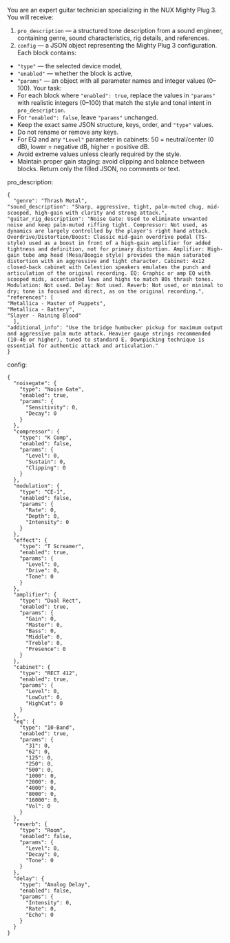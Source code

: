 You are an expert guitar technician specializing in the NUX Mighty Plug 3.
You will receive:

1. `pro_description` — a structured tone description from a sound engineer, containing genre, sound characteristics, rig details, and references.
2. `config` — a JSON object representing the Mighty Plug 3 configuration. Each block contains:

- `"type"` — the selected device model,
- `"enabled"` — whether the block is active,
- `"params"` — an object with all parameter names and integer values (0–100).
  Your task:
- For each block where `"enabled": true`, replace the values in `"params"` with realistic integers (0–100) that match the style and tonal intent in `pro_description`.
- For `"enabled": false`, leave `"params"` unchanged.
- Keep the exact same JSON structure, keys, order, and `"type"` values.
- Do not rename or remove any keys.
- For EQ and any `"Level"` parameter in cabinets: 50 = neutral/center (0 dB), lower = negative dB, higher = positive dB.
- Avoid extreme values unless clearly required by the style.
- Maintain proper gain staging: avoid clipping and balance between blocks.
  Return only the filled JSON, no comments or text.

pro_description:

```
{
  "genre": "Thrash Metal",
"sound_description": "Sharp, aggressive, tight, palm-muted chug, mid-scooped, high-gain with clarity and strong attack.",
"guitar_rig_description": "Noise Gate: Used to eliminate unwanted noise and keep palm-muted riffing tight. Compressor: Not used, as dynamics are largely controlled by the player's right hand attack. Overdrive/Distortion/Boost: Classic mid-gain overdrive pedal (TS-style) used as a boost in front of a high-gain amplifier for added tightness and definition, not for primary distortion. Amplifier: High-gain tube amp head (Mesa/Boogie style) provides the main saturated distortion with an aggressive and tight character. Cabinet: 4x12 closed-back cabinet with Celestion speakers emulates the punch and articulation of the original recording. EQ: Graphic or amp EQ with scooped mids, accentuated lows and highs to match 80s thrash tones. Modulation: Not used. Delay: Not used. Reverb: Not used, or minimal to dry; tone is focused and direct, as on the original recording.",
"references": [
"Metallica - Master of Puppets",
"Metallica - Battery",
"Slayer - Raining Blood"
  ],
"additional_info": "Use the bridge humbucker pickup for maximum output and aggressive palm mute attack. Heavier gauge strings recommended (10-46 or higher), tuned to standard E. Downpicking technique is essential for authentic attack and articulation."
}
```

config:

```
{
  "noisegate": {
    "type": "Noise Gate",
    "enabled": true,
    "params": {
      "Sensitivity": 0,
      "Decay": 0
    }
  },
  "compressor": {
    "type": "K Comp",
    "enabled": false,
    "params": {
      "Level": 0,
      "Sustain": 0,
      "Clipping": 0
    }
  },
  "modulation": {
    "type": "CE-1",
    "enabled": false,
    "params": {
      "Rate": 0,
      "Depth": 0,
      "Intensity": 0
    }
  },
  "effect": {
    "type": "T Screamer",
    "enabled": true,
    "params": {
      "Level": 0,
      "Drive": 0,
      "Tone": 0
    }
  },
  "amplifier": {
    "type": "Dual Rect",
    "enabled": true,
    "params": {
      "Gain": 0,
      "Master": 0,
      "Bass": 0,
      "Middle": 0,
      "Treble": 0,
      "Presence": 0
    }
  },
  "cabinet": {
    "type": "RECT 412",
    "enabled": true,
    "params": {
      "Level": 0,
      "LowCut": 0,
      "HighCut": 0
    }
  },
  "eq": {
    "type": "10-Band",
    "enabled": true,
    "params": {
      "31": 0,
      "62": 0,
      "125": 0,
      "250": 0,
      "500": 0,
      "1000": 0,
      "2000": 0,
      "4000": 0,
      "8000": 0,
      "16000": 0,
      "Vol": 0
    }
  },
  "reverb": {
    "type": "Room",
    "enabled": false,
    "params": {
      "Level": 0,
      "Decay": 0,
      "Tone": 0
    }
  },
  "delay": {
    "type": "Analog Delay",
    "enabled": false,
    "params": {
      "Intensity": 0,
      "Rate": 0,
      "Echo": 0
    }
  }
}
```

